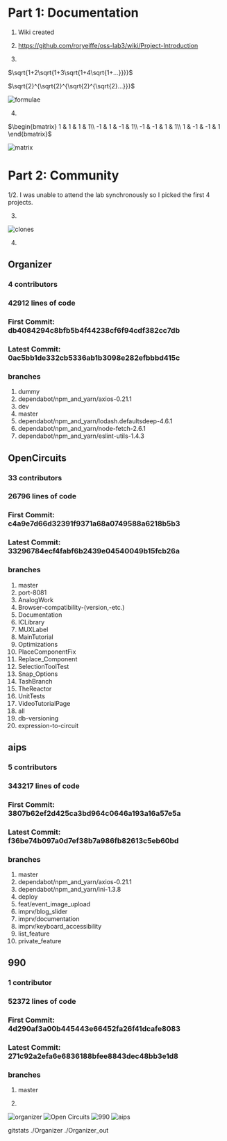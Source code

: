 # Part 1: Documentation

1. Wiki created

2. https://github.com/roryeiffe/oss-lab3/wiki/Project-Introduction

3. 

$\sqrt{1+2\sqrt{1+3\sqrt{1+4\sqrt{1+...}}}}$

$\sqrt{2}^{\sqrt{2}^{\sqrt{2}^{\sqrt{2}...}}}$

![formulae](latex_3.png)

4. 

$\begin{bmatrix}
1 & 1 & 1 & 1\\
-1 & 1 & -1 & 1\\
-1 & -1 & 1 & 1\\
1 & -1 & -1 & 1
\end{bmatrix}$

![matrix](hadamard.png)

# Part 2: Community

1/2. I was unable to attend the lab synchronously so I picked the first 4 projects. 

3. 

![clones](files.png)

4. 

## Organizer

### 4 contributors
### 42912 lines of code
### First Commit: db4084294c8bfb5b4f44238cf6f94cdf382cc7db
### Latest Commit: 0ac5bb1de332cb5336ab1b3098e282efbbbd415c
### branches
1. dummy
2. dependabot/npm_and_yarn/axios-0.21.1
3.  dev
4.  master
5.  dependabot/npm_and_yarn/lodash.defaultsdeep-4.6.1
6.  dependabot/npm_and_yarn/node-fetch-2.6.1
7.  dependabot/npm_and_yarn/eslint-utils-1.4.3

## OpenCircuits

### 33 contributors
### 26796 lines of code
### First Commit: c4a9e7d66d32391f9371a68a0749588a6218b5b3
### Latest Commit: 33296784ecf4fabf6b2439e04540049b15fcb26a
### branches
1. master
2. port-8081
3. AnalogWork
4. Browser-compatibility-(version,-etc.)
5. Documentation
6. ICLibrary
7. MUXLabel
8. MainTutorial
9. Optimizations
10. PlaceComponentFix
11. Replace_Component
12. SelectionToolTest
13. Snap_Options
14. TashBranch
15. TheReactor
16. UnitTests
17. VideoTutorialPage
18. all
19. db-versioning
20. expression-to-circuit

## aips

### 5 contributors
### 343217 lines of code
### First Commit: 3807b62ef2d425ca3bd964c0646a193a16a57e5a
### Latest Commit: f36be74b097a0d7ef38b7a986fb82613c5eb60bd
### branches
1. master
2. dependabot/npm_and_yarn/axios-0.21.1
3. dependabot/npm_and_yarn/ini-1.3.8
4. deploy
5. feat/event_image_upload
6. imprv/blog_slider
7. imprv/documentation
8. imprv/keyboard_accessibility
9. list_feature
10. private_feature

## 990 

### 1 contributor
### 52372 lines of code
### First Commit: 4d290af3a00b445443e66452fa26f41dcafe8083
### Latest Commit: 271c92a2efa6e6836188bfee8843dec48bb3e1d8
### branches
1. master

5. 

![organizer](organizer.png)
![Open Circuits](OpenCircuits.png)
![990](990.png)
![aips](aips.png)





gitstats ./Organizer ./Organizer_out